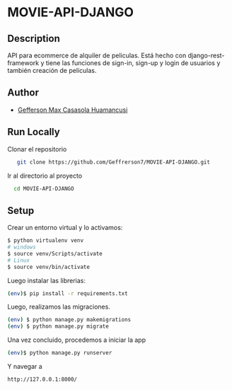# MOVIE-API-DJANGO

## Description
API para ecommerce de alquiler de peliculas. Está hecho con django-rest-framework y tiene las funciones de sign-in, sign-up y login de usuarios y también creación de películas.

## Author
- [Gefferson Max Casasola Huamancusi](https://www.github.com/Geffrerson7)

## Run Locally

Clonar el repositorio

```bash
   git clone https://github.com/Geffrerson7/MOVIE-API-DJANGO.git
```

Ir al directorio al proyecto

```bash
  cd MOVIE-API-DJANGO
```

## Setup
Crear un entorno virtual y lo activamos:

```sh
$ python virtualenv venv
# windows
$ source venv/Scripts/activate
# Linux
$ source venv/bin/activate
```

Luego instalar las librerias:

```sh
(env)$ pip install -r requirements.txt
```

Luego, realizamos las migraciones.
```sh
(env) $ python manage.py makemigrations
(env) $ python manage.py migrate
```

Una vez concluido, procedemos a iniciar la app
```sh
(env)$ python manage.py runserver
```
Y navegar a
```sh
http://127.0.0.1:8000/
```

